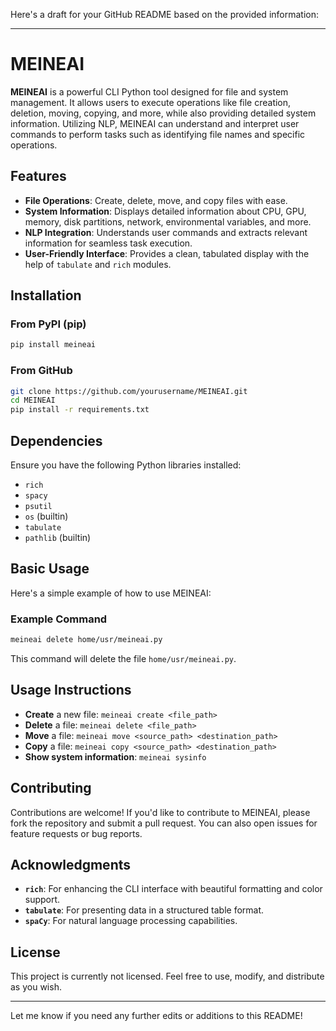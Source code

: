 Here's a draft for your GitHub README based on the provided information:

---

# MEINEAI

**MEINEAI** is a powerful CLI Python tool designed for file and system management. It allows users to execute operations like file creation, deletion, moving, copying, and more, while also providing detailed system information. Utilizing NLP, MEINEAI can understand and interpret user commands to perform tasks such as identifying file names and specific operations.

## Features

- **File Operations**: Create, delete, move, and copy files with ease.
- **System Information**: Displays detailed information about CPU, GPU, memory, disk partitions, network, environmental variables, and more.
- **NLP Integration**: Understands user commands and extracts relevant information for seamless task execution.
- **User-Friendly Interface**: Provides a clean, tabulated display with the help of `tabulate` and `rich` modules.

## Installation

### From PyPI (pip)
```bash
pip install meineai
```

### From GitHub
```bash
git clone https://github.com/yourusername/MEINEAI.git
cd MEINEAI
pip install -r requirements.txt
```

## Dependencies

Ensure you have the following Python libraries installed:

- `rich`
- `spacy`
- `psutil`
- `os` (builtin)
- `tabulate`
- `pathlib` (builtin)

## Basic Usage

Here's a simple example of how to use MEINEAI:

### Example Command
```bash
meineai delete home/usr/meineai.py
```

This command will delete the file `home/usr/meineai.py`.

## Usage Instructions

- **Create** a new file: `meineai create <file_path>`
- **Delete** a file: `meineai delete <file_path>`
- **Move** a file: `meineai move <source_path> <destination_path>`
- **Copy** a file: `meineai copy <source_path> <destination_path>`
- **Show system information**: `meineai sysinfo`

## Contributing

Contributions are welcome! If you'd like to contribute to MEINEAI, please fork the repository and submit a pull request. You can also open issues for feature requests or bug reports.

## Acknowledgments

- **`rich`**: For enhancing the CLI interface with beautiful formatting and color support.
- **`tabulate`**: For presenting data in a structured table format.
- **`spaCy`**: For natural language processing capabilities.

## License

This project is currently not licensed. Feel free to use, modify, and distribute as you wish.

---

Let me know if you need any further edits or additions to this README!
